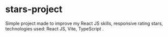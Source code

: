 # stars-project
Simple project made to improve my React JS skills, responsive rating stars, technologies used: React JS, Vite, TypeScript .
